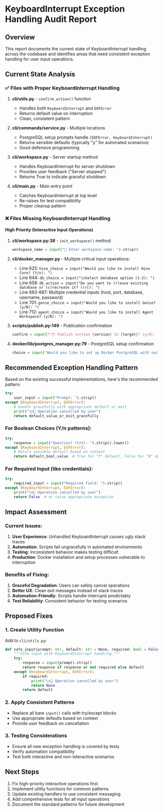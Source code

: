 # KeyboardInterrupt Exception Handling Audit Report

## Overview
This report documents the current state of KeyboardInterrupt handling across the codebase and identifies areas that need consistent exception handling for user input operations.

## Current State Analysis

### ✅ Files with Proper KeyboardInterrupt Handling
1. **cli/utils.py** - `confirm_action()` function
   - Handles both `KeyboardInterrupt` and `EOFError`
   - Returns default value on interruption
   - Clean, consistent pattern

2. **cli/commands/service.py** - Multiple locations
   - PostgreSQL setup prompts handle `(EOFError, KeyboardInterrupt)`
   - Returns sensible defaults (typically "y" for automated scenarios)
   - Good defensive programming

3. **cli/workspace.py** - Server startup method
   - Handles KeyboardInterrupt for server shutdown
   - Provides user feedback ("Server stopped")
   - Returns True to indicate graceful shutdown

4. **cli/main.py** - Main entry point
   - Catches KeyboardInterrupt at top level
   - Re-raises for test compatibility
   - Proper cleanup pattern

### ❌ Files Missing KeyboardInterrupt Handling

#### High Priority (Interactive Input Operations)
1. **cli/workspace.py:38** - `init_workspace()` method
   ```python
   workspace_name = input("📝 Enter workspace name: ").strip()
   ```

2. **cli/docker_manager.py** - Multiple critical input operations:
   - Line 625: `hive_choice = input("Would you like to install Hive Core? (Y/n): ")`
   - Line 644: `db_choice = input("\nSelect database option (1-2): ")`
   - Line 658: `db_action = input("Do you want to (r)euse existing database or (c)recreate it? (r/c): ")`
   - Line 683-687: Multiple credential inputs (host, port, database, username, password)
   - Line 701: `genie_choice = input("Would you like to install Genie? (y/N): ")`
   - Line 712: `agent_choice = input("Would you like to install Agent Workspace? (y/N): ")`

3. **scripts/publish.py:149** - Publication confirmation
   ```python
   confirm = input(f"📦 Publish version {version} to {target}? (y/N): ")
   ```

4. **docker/lib/postgres_manager.py:79** - PostgreSQL setup confirmation
   ```python
   choice = input("Would you like to set up Docker PostgreSQL with secure credentials? (Y/n): ")
   ```

## Recommended Exception Handling Pattern

Based on the existing successful implementations, here's the recommended pattern:

```python
try:
    user_input = input("Prompt: ").strip()
except (KeyboardInterrupt, EOFError):
    # Handle gracefully with appropriate default or exit
    print("\n🛑 Operation cancelled by user")
    return default_value_or_exit_gracefully
```

### For Boolean Choices (Y/n patterns):
```python
try:
    response = input("Question? (Y/n): ").strip().lower()
except (KeyboardInterrupt, EOFError):
    # Return sensible default based on context
    return default_bool_value  # True for "Y" default, False for "N" default
```

### For Required Input (like credentials):
```python
try:
    required_input = input("Required field: ").strip()
except (KeyboardInterrupt, EOFError):
    print("\n🛑 Operation cancelled by user")
    return False  # or raise appropriate exception
```

## Impact Assessment

### Current Issues:
1. **User Experience**: Unhandled KeyboardInterrupt causes ugly stack traces
2. **Automation**: Scripts fail ungracefully in automated environments
3. **Testing**: Inconsistent behavior makes testing difficult
4. **Production**: Docker installation and setup processes vulnerable to interruption

### Benefits of Fixing:
1. **Graceful Degradation**: Users can safely cancel operations
2. **Better UX**: Clean exit messages instead of stack traces
3. **Automation-Friendly**: Scripts handle interrupts predictably
4. **Test Reliability**: Consistent behavior for testing scenarios

## Proposed Fixes

### 1. Create Utility Function
Add to `cli/utils.py`:
```python
def safe_input(prompt: str, default: str = None, required: bool = False) -> str | None:
    """Safe input with KeyboardInterrupt handling."""
    try:
        response = input(prompt).strip()
        return response if response or not required else default
    except (KeyboardInterrupt, EOFError):
        if required:
            print("\n🛑 Operation cancelled by user")
            return None
        return default
```

### 2. Apply Consistent Patterns
- Replace all bare `input()` calls with try/except blocks
- Use appropriate defaults based on context
- Provide user feedback on cancellation

### 3. Testing Considerations
- Ensure all new exception handling is covered by tests
- Verify automation compatibility
- Test both interactive and non-interactive scenarios

## Next Steps
1. Fix high-priority interactive operations first
2. Implement utility functions for common patterns
3. Update existing handlers to use consistent messaging
4. Add comprehensive tests for all input operations
5. Document the standard patterns for future development